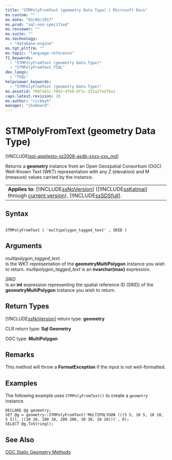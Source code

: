 ```yaml
---
title: "STMPolyFromText (geometry Data Type) | Microsoft Docs"
ms.custom: ""
ms.date: "03/06/2017"
ms.prod: "sql-non-specified"
ms.reviewer: ""
ms.suite: ""
ms.technology: 
  - "database-engine"
ms.tgt_pltfrm: ""
ms.topic: "language-reference"
f1_keywords: 
  - "STMPolyFromText (geometry Data Type)"
  - "STMPolyFromText_TSQL"
dev_langs: 
  - "TSQL"
helpviewer_keywords: 
  - "STMPolyFromText (geometry Data Type)"
ms.assetid: f087a61c-f063-4fb8-8f1c-251a2fed76a1
caps.latest.revision: 20
ms.author: "rickbyh"
manager: "jhubbard"
---
```

# STMPolyFromText (geometry Data Type)
[!INCLUDE[tsql-appliesto-ss2008-asdb-xxxx-xxx_md](../../../relational-databases/import-export/includes/tsql-appliesto-ss2008-asdb-xxxx-xxx-md.md)]

  Returns a **geometry** instance from an Open Geospatial Consortium (OGC) Well-Known Text (WKT) representation with any Z (elevation) and M (measure) values carried by the instance.  
  
||  
|-|  
|**Applies to**: [!INCLUDE[ssNoVersion](../../../advanced-analytics/r-services/includes/ssnoversion-md.md)] ([!INCLUDE[ssKatmai](../../../analysis-services/data-mining/includes/sskatmai-md.md)] through [current version](http://go.microsoft.com/fwlink/p/?LinkId=299658)), [!INCLUDE[ssSDSfull](../../../analysis-services/multidimensional-models/includes/sssdsfull-md.md)].|  
  
## Syntax  
  
```  
  
STMPolyFromText ( 'multipolygon_tagged_text' , SRID )  
```  
  
## Arguments  
 *multipolygon_tagged_text*  
 Is the WKT representation of the **geometryMultiPolygon** instance you wish to return. *multipolygon_tagged_text* is an **nvarchar(max)** expression.  
  
 *SRID*  
 Is an **int** expression representing the spatial reference ID (SRID) of the **geometryMultiPolygon** instance you wish to return.  
  
## Return Types  
 [!INCLUDE[ssNoVersion](../../../advanced-analytics/r-services/includes/ssnoversion-md.md)] return type: **geometry**  
  
 CLR return type: **Sql Geometry**  
  
 OGC type: **MultiPolygon**  
  
## Remarks  
 This method will throw a **FormatException** if the input is not well-formatted.  
  
## Examples  
 The following example uses `STMPolyFromText()` to create a `geometry` instance.  
  
```  
DECLARE @g geometry;  
SET @g = geometry::STMPolyFromText('MULTIPOLYGON (((5 5, 10 5, 10 10, 5 5)), ((10 10, 100 10, 200 200, 30 30, 10 10)))', 0);  
SELECT @g.ToString();  
```  
  
## See Also  
 [OGC Static Geometry Methods](../../../t-sql/spatial/geometry/ogc-static-geometry-methods.md)  
  
  